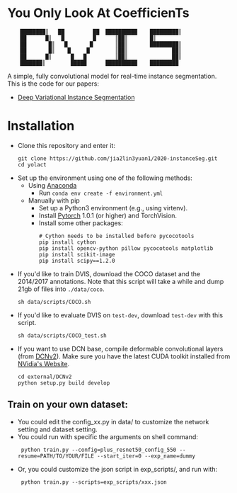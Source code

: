 # **Y**ou **O**nly **L**ook **A**t **C**oefficien**T**s
```
    ████████║   ██         ██  ██████████    █████████║
    ██      █║   █         █      ║██║       █║
    ██       █║   █       █       ║██║       █████████║
    ██       █║    █     █        ║██║              ██║
    ██      █║      █   █         ║██║              ██║
    ███████║        █████      ██████████    █████████

```

A simple, fully convolutional model for real-time instance segmentation. This is the code for our papers:
 - [Deep Variational Instance Segmentation](https://arxiv.org/abs/2007.11576)


# Installation
 - Clone this repository and enter it:
   ```Shell
   git clone https://github.com/jia2lin3yuan1/2020-instanceSeg.git
   cd yolact
   ```
 - Set up the environment using one of the following methods:
   - Using [Anaconda](https://www.anaconda.com/distribution/)
     - Run `conda env create -f environment.yml`
   - Manually with pip
     - Set up a Python3 environment (e.g., using virtenv).
     - Install [Pytorch](http://pytorch.org/) 1.0.1 (or higher) and TorchVision.
     - Install some other packages:
       ```Shell
       # Cython needs to be installed before pycocotools
       pip install cython
       pip install opencv-python pillow pycocotools matplotlib 
       pip install scikit-image
       pip install scipy==1.2.0
       ```
 - If you'd like to train DVIS, download the COCO dataset and the 2014/2017 annotations. 
   Note that this script will take a while and dump 21gb of files into `./data/coco`.
   ```Shell
   sh data/scripts/COCO.sh
   ```
 - If you'd like to evaluate DVIS on `test-dev`, download `test-dev` with this script.
   ```Shell
   sh data/scripts/COCO_test.sh
   ```
 - If you want to use DCN base, compile deformable convolutional layers (from [DCNv2](https://github.com/CharlesShang/DCNv2/tree/pytorch_1.0)).
   Make sure you have the latest CUDA toolkit installed from [NVidia's Website](https://developer.nvidia.com/cuda-toolkit).
   ```Shell
   cd external/DCNv2
   python setup.py build develop
   ```

## Train on your own dataset:
 - You could edit the config_xx.py in data/ to customize the network setting and dataset setting.
 - You could run with specific the arguments on shell command:
   ```Shell
    python train.py --config=plus_resnet50_config_550 --resume=PATH/TO/YOUR/FILE --start_iter=0 --exp_name=dummy     
   ```
 - Or, you could customize the json script in exp_scripts/, and run with:
   ```Shell
    python train.py --scripts=exp_scripts/xxx.json
   ```

